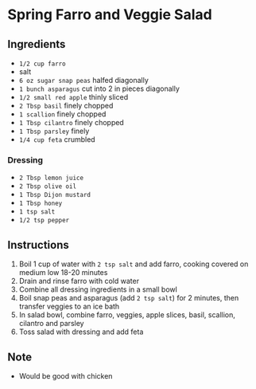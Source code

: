 # Spring Farro and Veggie Salad

## Ingredients

- `1/2 cup farro`
- salt
- `6 oz sugar snap peas` halfed diagonally
- `1 bunch asparagus` cut into 2 in pieces diagonally
- `1/2 small red apple` thinly sliced
- `2 Tbsp basil` finely chopped
- `1 scallion` finely chopped
- `1 Tbsp cilantro` finely chopped
- `1 Tbsp parsley` finely
- `1/4 cup feta` crumbled

### Dressing
 
- `2 Tbsp lemon juice`
- `2 Tbsp olive oil`
- `1 Tbsp Dijon mustard`
- `1 Tbsp honey`
- `1 tsp salt`
- `1/2 tsp pepper`

## Instructions

1. Boil 1 cup of water with `2 tsp salt` and add farro, cooking covered on medium low 18-20 minutes
1. Drain and rinse farro with cold water
1. Combine all dressing ingredients in a small bowl
1. Boil snap peas and asparagus (add `2 tsp salt`) for 2 minutes, then transfer veggies to an ice bath
1. In salad bowl, combine farro, veggies, apple slices, basil, scallion, cilantro and parsley
1. Toss salad with dressing and add feta

## Note

- Would be good with chicken